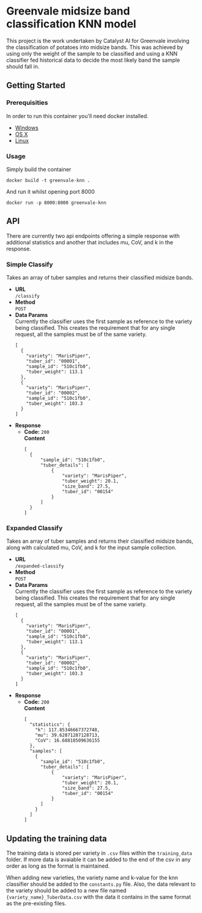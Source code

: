 # Greenvale midsize band classification KNN model
This project is the work undertaken by Catalyst AI for Greenvale involving the classification of potatoes into midsize bands. This was achieved by using only the weight of the sample to be classified and using a KNN classifier fed historical data to decide the most likely band the sample should fall in.

## Getting Started

### Prerequisities


In order to run this container you'll need docker installed.

* [Windows](https://docs.docker.com/windows/started)
* [OS X](https://docs.docker.com/mac/started/)
* [Linux](https://docs.docker.com/linux/started/)

### Usage

Simply build the container

```shell
docker build -t greenvale-knn .
```

And run it whilst opening port 8000

```shell
docker run -p 8000:8000 greenvale-knn
```

## API
There are currently two api endpoints offering a simple response with additional statistics and another that includes mu, CoV, and k in the response.

### Simple Classify
Takes an array of tuber samples and returns their classified midsize bands.

* **URL**  
`/classify`
* **Method**  
`POST`
* **Data Params**  
Currently the classifier uses the first sample as reference to the variety being classified. This creates the requirement that for any single request, all the samples must be of the same variety.
  ```
  [ 
    { 
      "variety": "MarisPiper", 
      "tuber_id": "00001", 
      "sample_id": "510c1fb0", 
      "tuber_weight": 113.1 
    }, 
    { 
      "variety": "MarisPiper", 
      "tuber_id": "00002", 
      "sample_id": "510c1fb0", 
      "tuber_weight": 103.3 
    } 
  ]
  ```
* **Response**  
  * **Code:** `200`  
  **Content**
      ```
      [ 
        { 
            "sample_id": "510c1fb0", 
            "tuber_details": [ 
                { 
                    "variety": "MarisPiper", 
                    "tuber_weight": 20.1, 
                    "size_band": 27.5, 
                    "tuber_id": "00154" 
                } 
            ] 
        } 
      ]
      ```

### Expanded Classify
Takes an array of tuber samples and returns their classified midsize bands, along with calculated mu, CoV, and k for the input sample collection.

* **URL**  
`/expanded-classify`
* **Method**  
`POST`
* **Data Params**  
Currently the classifier uses the first sample as reference to the variety being classified. This creates the requirement that for any single request, all the samples must be of the same variety.
  ```
  [ 
    { 
      "variety": "MarisPiper", 
      "tuber_id": "00001", 
      "sample_id": "510c1fb0", 
      "tuber_weight": 113.1 
    }, 
    { 
      "variety": "MarisPiper", 
      "tuber_id": "00002", 
      "sample_id": "510c1fb0", 
      "tuber_weight": 103.3 
    } 
  ]
  ```
* **Response**  
  * **Code:** `200`  
  **Content**
      ```
      [ 
        "statistics": { 
          "k": 117.85346667372748, 
          "mu": 39.62871287128713, 
          "CoV": 16.68818509636155 
        },
        "samples": [ 
          { 
            "sample_id": "510c1fb0", 
            "tuber_details": [ 
                { 
                    "variety": "MarisPiper", 
                    "tuber_weight": 20.1, 
                    "size_band": 27.5, 
                    "tuber_id": "00154" 
                } 
            ] 
          } 
        ] 
      ]
      ```
## Updating the training data
The training data is stored per variety in `.csv` files within the `training_data` folder. If more data is avaiable it can be added to the end of the csv in any order as long as the format is maintained.

When adding new varieties, the variety name and k-value for the knn classifier should be added to the `constants.py` file. Also, the data relevant to the variety should be added to a new file named `{variety_name}_TuberData.csv` with the data it contains in the same format as the pre-existing files.

